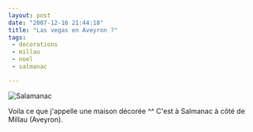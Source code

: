 ```yaml
---
layout: post
date: "2007-12-16 21:44:18"
title: "Las vegas en Aveyron ?"
tags:
 - decorations
 - millau
 - noel
 - salmanac

---
```


![Salamanac](http://static.zenithar.org/wp-content/uploads/photo0055.jpg)

Voila ce que j'appelle une maison décorée ^^ C'est à Salmanac à côté de Millau (Aveyron).
